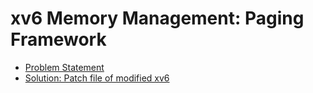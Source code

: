 ﻿# xv6 Memory Management: Paging Framework
- [Problem Statement](https://github.com/purbasha-nishat/xv6-Memory-Management/blob/main/Xv6%20Memory%20Management%20Offline%20v2.pdf)
- [Solution: Patch file of modified xv6](https://github.com/purbasha-nishat/xv6-Memory-Management/blob/main/1705067.patch)
